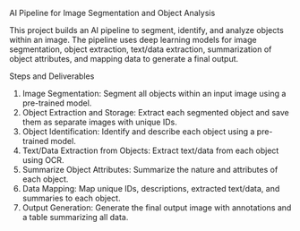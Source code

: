 AI Pipeline for Image Segmentation and Object Analysis

This project builds an AI pipeline to segment, identify, and analyze objects within an image. The pipeline uses deep learning models for image segmentation, object extraction, text/data extraction, summarization of object attributes, and mapping data to generate a final output.

Steps and Deliverables

1. Image Segmentation: Segment all objects within an input image using a pre-trained model.
2. Object Extraction and Storage: Extract each segmented object and save them as separate images with unique IDs.
3. Object Identification: Identify and describe each object using a pre-trained model.
4. Text/Data Extraction from Objects: Extract text/data from each object using OCR.
5. Summarize Object Attributes: Summarize the nature and attributes of each object.
6. Data Mapping: Map unique IDs, descriptions, extracted text/data, and summaries to each object.
7. Output Generation: Generate the final output image with annotations and a table summarizing all data.



